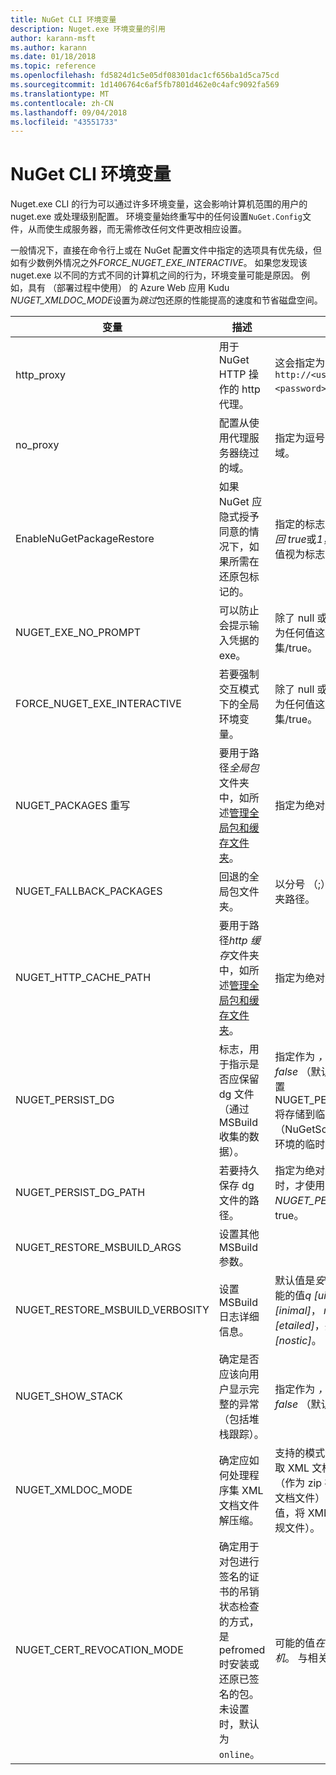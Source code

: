 ```yaml
---
title: NuGet CLI 环境变量
description: Nuget.exe 环境变量的引用
author: karann-msft
ms.author: karann
ms.date: 01/18/2018
ms.topic: reference
ms.openlocfilehash: fd5824d1c5e05df08301dac1cf656ba1d5ca75cd
ms.sourcegitcommit: 1d1406764c6af5fb7801d462e0c4afc9092fa569
ms.translationtype: MT
ms.contentlocale: zh-CN
ms.lasthandoff: 09/04/2018
ms.locfileid: "43551733"
---
```

# <a name="nuget-cli-environment-variables"></a>NuGet CLI 环境变量

Nuget.exe CLI 的行为可以通过许多环境变量，这会影响计算机范围的用户的 nuget.exe 或处理级别配置。 环境变量始终重写中的任何设置`NuGet.Config`文件，从而使生成服务器，而无需修改任何文件更改相应设置。

一般情况下，直接在命令行上或在 NuGet 配置文件中指定的选项具有优先级，但如有少数例外情况之外*FORCE_NUGET_EXE_INTERACTIVE*。 如果您发现该 nuget.exe 以不同的方式不同的计算机之间的行为，环境变量可能是原因。 例如，具有 （部署过程中使用） 的 Azure Web 应用 Kudu *NUGET_XMLDOC_MODE*设置为*跳过*包还原的性能提高的速度和节省磁盘空间。

| 变量 | 描述 | 备注 |
| --- | --- | --- |
| http_proxy | 用于 NuGet HTTP 操作的 http 代理。 | 这会指定为`http://<username>:<password>@proxy.com`。 |
| no_proxy | 配置从使用代理服务器绕过的域。 | 指定为逗号 （，） 分隔的域。 |
| EnableNuGetPackageRestore | 如果 NuGet 应隐式授予同意的情况下，如果所需在还原包标记的。 | 指定的标志将被视为 *，则返回 true*或*1*，未设置任何其他值视为标志。 |
| NUGET_EXE_NO_PROMPT | 可以防止会提示输入凭据的 exe。 | 除了 null 或空字符串将被视为任何值这样的标记集/true。 |
| FORCE_NUGET_EXE_INTERACTIVE | 若要强制交互模式下的全局环境变量。 | 除了 null 或空字符串将被视为任何值这样的标记集/true。 |
| NUGET_PACKAGES 重写 | 要用于路径*全局包*文件夹中，如所述[管理全局包和缓存文件夹](../consume-packages/managing-the-global-packages-and-cache-folders.md)。 | 指定为绝对路径。 |
| NUGET_FALLBACK_PACKAGES | 回退的全局包文件夹。 | 以分号 （;） 分隔的绝对文件夹路径。 |
| NUGET_HTTP_CACHE_PATH | 要用于路径*http 缓存*文件夹中，如所述[管理全局包和缓存文件夹](../consume-packages/managing-the-global-packages-and-cache-folders.md)。 | 指定为绝对路径。 |
| NUGET_PERSIST_DG | 标志，用于指示是否应保留 dg 文件 （通过 MSBuild 收集的数据）。 | 指定作为 *，则返回 true*或*false* （默认值），如果未设置 NUGET_PERSIST_DG_PATH 将存储到临时目录 （NuGetScratch 文件夹当前环境的临时目录中）。 |
| NUGET_PERSIST_DG_PATH | 若要持久保存 dg 文件的路径。 | 指定为绝对路径，此选项是时，才使用*NUGET_PERSIST_DG*设置为 true。 |
| NUGET_RESTORE_MSBUILD_ARGS | 设置其他 MSBuild 参数。 | |
| NUGET_RESTORE_MSBUILD_VERBOSITY | 设置 MSBuild 日志详细信息。 | 默认值是*安静*("/ v: q")。 可能的值*q [uiet]*， *m [inimal]*， *n [ormal]*， *d [etailed]*，并*diag [nostic]*。 |
| NUGET_SHOW_STACK | 确定是否应该向用户显示完整的异常 （包括堆栈跟踪）。 | 指定作为 *，则返回 true*或*false* （默认值）。 |
| NUGET_XMLDOC_MODE | 确定应如何处理程序集 XML 文档文件解压缩。 | 支持的模式包括*跳过*（不提取 XML 文档文件），请*压缩*（作为 zip 存档中存储 XML 文档文件） 或*none* （默认值，将 XML 文档文件视为常规文件）。 |
| NUGET_CERT_REVOCATION_MODE | 确定用于对包进行签名的证书的吊销状态检查的方式，是 pefromed 时安装或还原已签名的包。 未设置时，默认为`online`。| 可能的值*在线*（默认值），*脱机*。  与相关[NU3028](../reference/errors-and-warnings/NU3028.md) |
